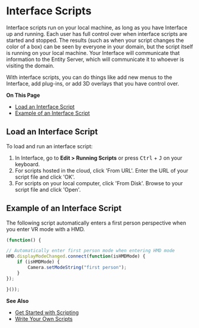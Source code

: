 # Interface Scripts

Interface scripts run on your local machine, as long as you have Interface up and running. Each user has full control over when interface scripts are started and stopped. The results (such as when your script changes the color of a box) can be seen by everyone in your domain, but the script itself is running on your local machine. Your Interface will communicate that information to the Entity Server, which will communicate it to whoever is visiting the domain. 

With interface scripts, you can do things like add new menus to the Interface, add plug-ins, or add 3D overlays that you have control over.

**On This Page**
* [Load an Interface Script](#load-an-interface-script)
* [Example of an Interface Script](#example-of-an-interface-script)

## Load an Interface Script

To load and run an interface script: 
1. In Interface, go to **Edit > Running Scripts** or press <kbd class="keyboard">Ctrl</kbd> + <kbd class="keyboard">J</kbd> on your keyboard.
2. For scripts hosted in the cloud, click 'From URL'. Enter the URL of your script file and click 'OK'.
3. For scripts on your local computer, click 'From Disk'. Browse to your script file and click 'Open'.

## Example of an Interface Script

The following script automatically enters a first person perspective when you enter VR mode with a HMD.

```javascript
(function() { 

// Automatically enter first person mode when entering HMD mode
HMD.displayModeChanged.connect(function(isHMDMode) {
    if (isHMDMode) {
        Camera.setModeString("first person");
    }
});

}());
```



**See Also**

+ [Get Started with Scripting](get-started-with-scripting)
+ [Write Your Own Scripts](write-scripts)
